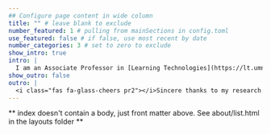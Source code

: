 ```yaml
---
## Configure page content in wide column
title: "" # leave blank to exclude
number_featured: 1 # pulling from mainSections in config.toml
use_featured: false # if false, use most recent by date
number_categories: 3 # set to zero to exclude
show_intro: true
intro: |
  I am an Associate Professor in [Learning Technologies](https://lt.umn.edu/) and the Huebner Endowed Chair in Education & Technology at the [University of Minnesota](https://twin-cities.umn.edu/). I also co-direct the [Learning Informatics Lab](https://innovation.umn.edu/informatics/) of the [College of Education and Human Development](http://www.cehd.umn.edu/). My research is at the intersection of the learning sciences, learning analytics, and network science. I currently serve on the Executive Committee of the Society for Learning Analytics Research (SoLAR) and the CSCL Committee of the International Society of the Learning Sciences (ISLS). My work is broadly published in different venues and funded by the National Science Foundation, Schmidt Futures, and the University of Minnesota Foundation.
show_outro: false
outro: |
  <i class="fas fa-glass-cheers pr2"></i>Sincere thanks to my research group!
---
```


** index doesn't contain a body, just front matter above.
See about/list.html in the layouts folder **